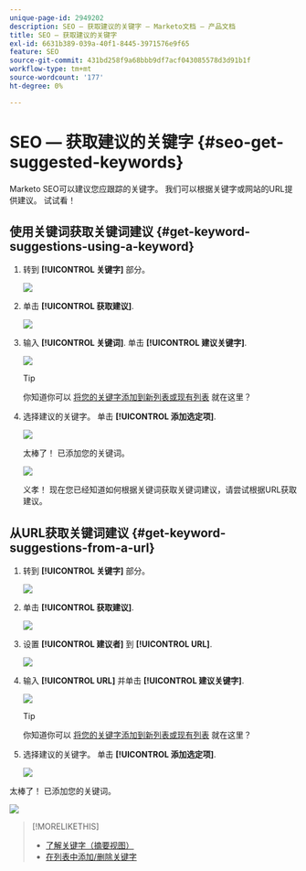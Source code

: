 ```yaml
---
unique-page-id: 2949202
description: SEO — 获取建议的关键字 — Marketo文档 — 产品文档
title: SEO — 获取建议的关键字
exl-id: 6631b389-039a-40f1-8445-3971576e9f65
feature: SEO
source-git-commit: 431bd258f9a68bbb9df7acf043085578d3d91b1f
workflow-type: tm+mt
source-wordcount: '177'
ht-degree: 0%

---
```


# SEO — 获取建议的关键字 {#seo-get-suggested-keywords}

Marketo SEO可以建议您应跟踪的关键字。 我们可以根据关键字或网站的URL提供建议。 试试看！

## 使用关键词获取关键词建议 {#get-keyword-suggestions-using-a-keyword}

1. 转到 **[!UICONTROL 关键字]** 部分。

   ![](assets/image2014-9-18-10-3a51-3a41.png)

1. 单击 **[!UICONTROL 获取建议]**.

   ![](assets/image2014-9-18-10-3a52-3a42.png)

1. 输入 **[!UICONTROL 关键词]**. 单击 **[!UICONTROL 建议关键字]**.

   ![](assets/image2014-9-18-10-3a53-3a14.png)

   >[!TIP]
   >
   >你知道你可以  [将您的关键字添加到新列表或现有列表](/help/marketo/product-docs/additional-apps/seo/understanding-seo/seo-managing-lists.md) 就在这里？

1. 选择建议的关键字。 单击 **[!UICONTROL 添加选定项]**.

   ![](assets/image2014-9-18-10-3a54-3a12.png)

   太棒了！ 已添加您的关键词。

   ![](assets/image2014-9-18-10-3a54-3a16.png)

   义孝！ 现在您已经知道如何根据关键词获取关键词建议，请尝试根据URL获取建议。

## 从URL获取关键词建议  {#get-keyword-suggestions-from-a-url}

1. 转到 **[!UICONTROL 关键字]** 部分。

   ![](assets/image2014-9-18-10-3a54-3a26.png)

1. 单击 **[!UICONTROL 获取建议]**.

   ![](assets/image2014-9-18-11-3a4-3a43.png)

1. 设置 **[!UICONTROL 建议者]** 到 **[!UICONTROL URL]**.

   ![](assets/image2014-9-18-11-3a4-3a52.png)

1. 输入 **[!UICONTROL URL]** 并单击 **[!UICONTROL 建议关键字]**.

   ![](assets/image2014-9-18-11-3a5-3a7.png)

   >[!TIP]
   >
   >你知道你可以 [将您的关键字添加到新列表或现有列表](/help/marketo/product-docs/additional-apps/seo/understanding-seo/seo-managing-lists.md) 就在这里？

1. 选择建议的关键字。 单击 **[!UICONTROL 添加选定项]**.

   ![](assets/image2014-9-18-11-3a8-3a3.png)

太棒了！ 已添加您的关键词。

![](assets/image2014-9-18-11-3a8-3a25.png)

>[!MORELIKETHIS]
>
>* [了解关键字（摘要视图）](/help/marketo/product-docs/additional-apps/seo/keywords/seo-understanding-keywords.md)
>* [在列表中添加/删除关键字](/help/marketo/product-docs/additional-apps/seo/keywords/seo-add-remove-keywords-from-a-list.md)
